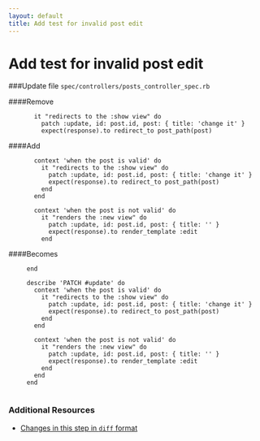 ```yaml
---
layout: default
title: Add test for invalid post edit
---
```


<h1 id="main">Add test for invalid post edit</h1>

###Update file `spec/controllers/posts_controller_spec.rb`

####Remove
```
       it "redirects to the :show view" do
         patch :update, id: post.id, post: { title: 'change it' }
         expect(response).to redirect_to post_path(post)
```


####Add
```
       context 'when the post is valid' do
         it "redirects to the :show view" do
           patch :update, id: post.id, post: { title: 'change it' }
           expect(response).to redirect_to post_path(post)
         end
       end
 
       context 'when the post is not valid' do
         it "renders the :new view" do
           patch :update, id: post.id, post: { title: '' }
           expect(response).to render_template :edit
         end
```


####Becomes
```
     end
 
     describe 'PATCH #update' do
       context 'when the post is valid' do
         it "redirects to the :show view" do
           patch :update, id: post.id, post: { title: 'change it' }
           expect(response).to redirect_to post_path(post)
         end
       end
 
       context 'when the post is not valid' do
         it "renders the :new view" do
           patch :update, id: post.id, post: { title: '' }
           expect(response).to render_template :edit
         end
       end
     end
 

```



### Additional Resources

* [Changes in this step in `diff` format](https://github.com/software-academy/rails_getting_started_bdd/commit/4d58a7286f3da595a52e6c495f503a2af3aa277a)

